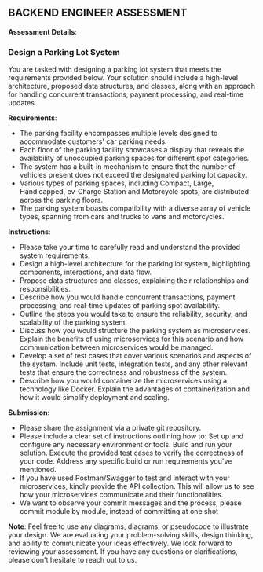## BACKEND ENGINEER ASSESSMENT

**Assessment Details**:

### Design a Parking Lot System

You are tasked with designing a parking lot system that meets the requirements provided below. Your solution should include a high-level architecture, proposed data structures, and classes, along with an approach for handling concurrent transactions, payment processing, and real-time updates.

**Requirements**:

- The parking facility encompasses multiple levels designed to accommodate customers' car parking needs.
- Each floor of the parking facility showcases a display that reveals the availability of unoccupied parking spaces for different spot categories.
- The system has a built-in mechanism to ensure that the number of vehicles present does not exceed the designated parking lot capacity.
- Various types of parking spaces, including Compact, Large, Handicapped, ev-Charge Station and Motorcycle spots, are distributed across the parking floors.
- The parking system boasts compatibility with a diverse array of vehicle types, spanning from cars and trucks to vans and motorcycles.

**Instructions**:

- Please take your time to carefully read and understand the provided system requirements.
- Design a high-level architecture for the parking lot system, highlighting components, interactions, and data flow.
- Propose data structures and classes, explaining their relationships and responsibilities.
- Describe how you would handle concurrent transactions, payment processing, and real-time updates of parking spot availability.
- Outline the steps you would take to ensure the reliability, security, and scalability of the parking system.
- Discuss how you would structure the parking system as microservices. Explain the benefits of using microservices for this scenario and how communication between microservices would be managed.
- Develop a set of test cases that cover various scenarios and aspects of the system. Include unit tests, integration tests, and any other relevant tests that ensure the correctness and robustness of the system.
- Describe how you would containerize the microservices using a technology like Docker. Explain the advantages of containerization and how it would simplify deployment and scaling.

**Submission**:

- Please share the assignment via a private git repository.
- Please include a clear set of instructions outlining how to:
		Set up and configure any necessary environment or tools.
		Build and run your solution.
		Execute the provided test cases to verify the correctness of your code.
		Address any specific build or run requirements you've mentioned.
- If you have used Postman/Swagger to test and interact with your microservices, kindly provide the API collection. This will allow us to see how your microservices communicate and their functionalities.
- We want to observe your commit messages and the process, please commit module by module, instead of committing at one shot


**Note**:
Feel free to use any diagrams, diagrams, or pseudocode to illustrate your design.
We are evaluating your problem-solving skills, design thinking, and ability to communicate your ideas effectively. We look forward to reviewing your assessment. If you have any questions or clarifications, please don't hesitate to reach out to us.
